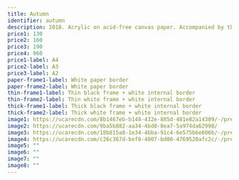 ```yaml
---
title: Autumn
identifier: autumn
description: 2018. Acrylic on acid-free canvas paper. Accompanied by the songs of
price1: 130
price2: 160
price3: 190
price4: 960
price1-label: A4
price2-label: A3
price3-label: A2
paper-frame1-label: White paper border
paper-frame2-label: White paper border
thin-frame1-label: Thin black frame + white internal border
thin-frame2-label: Thin white frame + white internal border
thick-frame1-label: Thick black frame + white internal border
thick-frame2-label: Thick white frame + white internal border
image1: https://ucarecdn.com/8b1467eb-b148-432e-885d-481e82a14309/-/preview/-/enhance/29/-/sharp/7/
image2: https://ucarecdn.com/9ba5b882-aa34-4bd0-8ea7-5a974da62998/
image3: https://ucarecdn.com/18b815a8-1e34-4bba-91c4-6e575b6e606b/-/preview/-/enhance/35/-/sharp/10/
image4: https://ucarecdn.com/c26c367d-bef8-4007-bd00-4769520afc2c/-/preview/-/enhance/46/-/sharp/6/
image5: ""
image6: ""
image7: ""
image8: ""
---
```

